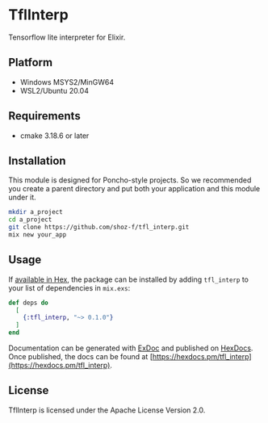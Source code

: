 # TflInterp
Tensorflow lite interpreter for Elixir.

## Platform
- Windows MSYS2/MinGW64
- WSL2/Ubuntu 20.04

## Requirements
- cmake 3.18.6 or later

## Installation
This module is designed for Poncho-style projects. So we recommended you create a parent directory and put both your application
and this module under it.

```bash
mkdir a_project
cd a_project
git clone https://github.com/shoz-f/tfl_interp.git
mix new your_app
```


## Usage

If [available in Hex](https://hex.pm/docs/publish), the package can be installed
by adding `tfl_interp` to your list of dependencies in `mix.exs`:

```elixir
def deps do
  [
    {:tfl_interp, "~> 0.1.0"}
  ]
end
```

Documentation can be generated with [ExDoc](https://github.com/elixir-lang/ex_doc)
and published on [HexDocs](https://hexdocs.pm). Once published, the docs can
be found at [https://hexdocs.pm/tfl_interp](https://hexdocs.pm/tfl_interp).

## License
TflInterp is licensed under the Apache License Version 2.0.
